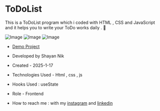 # ToDoList

This is a ToDoList program which i coded with HTML , CSS and JavaScript and it helps you to write your ToDo works daily . 🤞

![Image](https://github.com/user-attachments/assets/275165b5-ca2c-42fe-863e-92efa57cf9e0)
![Image](https://github.com/user-attachments/assets/f1250a8c-ad7e-4dbd-b98c-02387304a9bb)
![Image](https://github.com/user-attachments/assets/7c54ae2a-cb3c-4ddb-8547-3290c5e954b7)


- [Demo Project](https://shayanmnik.github.io/ToDoList/)

- Developed by Shayan Nik

- Created - 2025-1-17

- Technologies Used - Html , css , js

- Hooks Used : useState 

- Role - Frontend

- How to reach me : with my [instagram](https://www.instagram.com/shayan.nik_web?igsh=eGFqZ295d3B0MzJ6) and [linkedin](https://www.linkedin.com/in/shayan-nik-533594321?utm_source=share&utm_campaign=share_via&utm_content=profile&utm_medium=ios_app)
